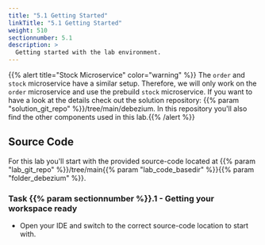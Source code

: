 ```yaml
---
title: "5.1 Getting Started"
linkTitle: "5.1 Getting Started"
weight: 510
sectionnumber: 5.1
description: >
  Getting started with the lab environment.
---
```


{{% alert title="Stock Microservice" color="warning" %}} The `order` and `stock` microservice have a similar setup. Therefore, we will only work on the `order` microservice and use the prebuild `stock` microservice. If you want to have a look at the details check out the solution repository: {{% param "solution_git_repo" %}}/tree/main/debezium. In this repository you'll also find the other components used in this lab.{{% /alert %}}


## Source Code

For this lab you'll start with the provided source-code located at {{% param "lab_git_repo" %}}/tree/main{{% param "lab_code_basedir" %}}{{% param "folder_debezium" %}}.


### Task {{% param sectionnumber %}}.1 - Getting your workspace ready

* Open your IDE and switch to the correct source-code location to start with.
